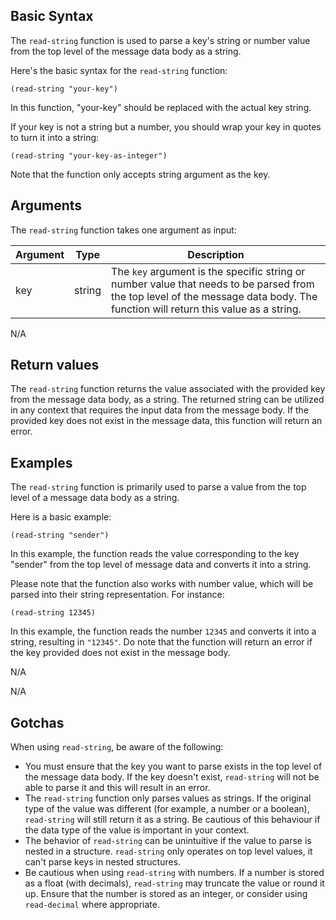 ## Basic Syntax

The `read-string` function is used to parse a key's string or number value from the top level of the message data body as a string. 

Here's the basic syntax for the `read-string` function:

```pact
(read-string "your-key")
```
In this function, "your-key" should be replaced with the actual key string.

If your key is not a string but a number, you should wrap your key in quotes to turn it into a string:

```pact
(read-string "your-key-as-integer")
```

Note that the function only accepts string argument as the key.

## Arguments

The `read-string` function takes one argument as input:

| Argument | Type | Description |
| --- | --- | --- |
| key | string | The `key` argument is the specific string or number value that needs to be parsed from the top level of the message data body. The function will return this value as a string. |

N/A

## Return values

The `read-string` function returns the value associated with the provided key from the message data body, as a string. The returned string can be utilized in any context that requires the input data from the message body. If the provided key does not exist in the message data, this function will return an error.

## Examples

The `read-string` function is primarily used to parse a value from the top level of a message data body as a string.

Here is a basic example:

```pact
(read-string "sender")
```

In this example, the function reads the value corresponding to the key "sender" from the top level of message data and converts it into a string.

Please note that the function also works with number value, which will be parsed into their string representation. For instance:

```pact
(read-string 12345)
```

In this example, the function reads the number `12345` and converts it into a string, resulting in `"12345"`. Do note that the function will return an error if the key provided does not exist in the message body.

N/A

N/A

## Gotchas

When using `read-string`, be aware of the following:

- You must ensure that the key you want to parse exists in the top level of the message data body. If the key doesn't exist, `read-string` will not be able to parse it and this will result in an error.
- The `read-string` function only parses values as strings. If the original type of the value was different (for example, a number or a boolean), `read-string` will still return it as a string. Be cautious of this behaviour if the data type of the value is important in your context.
- The behavior of `read-string` can be unintuitive if the value to parse is nested in a structure. `read-string` only operates on top level values, it can't parse keys in nested structures.
- Be cautious when using `read-string` with numbers. If a number is stored as a float (with decimals), `read-string` may truncate the value or round it up. Ensure that the number is stored as an integer, or consider using `read-decimal` where appropriate.

